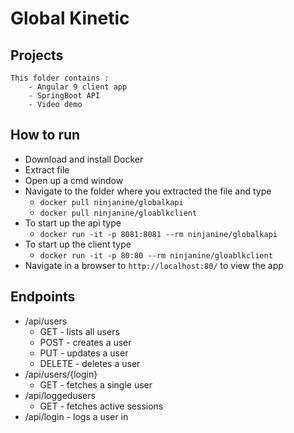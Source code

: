# Global Kinetic

## Projects
	This folder contains :
		- Angular 9 client app
		- SpringBoot API
		- Video demo

## How to run
- Download and install Docker
- Extract file
- Open up a cmd window
- Navigate to the folder where you extracted the file and type
	- `docker pull ninjanine/globalkapi`
	- `docker pull ninjanine/gloablkclient`
- To start up the api type
	- `docker run -it -p 8081:8081 --rm ninjanine/globalkapi`
- To start up the client type
	- `docker run -it -p 80:80 --rm ninjanine/gloablkclient`
- Navigate in a browser to `http://localhost:80/` to view the app

## Endpoints

- /api/users
    - GET - lists all users
    - POST - creates a user
    - PUT - updates a user
    - DELETE - deletes a user
- /api/users/{login}
    - GET - fetches a single user
- /api/loggedusers
    - GET - fetches active sessions
- /api/login - logs a user in

